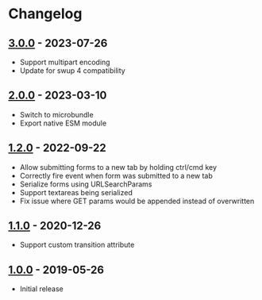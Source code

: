 # Changelog

<!-- ## [Unreleased] -->

## [3.0.0] - 2023-07-26

- Support multipart encoding
- Update for swup 4 compatibility

## [2.0.0] - 2023-03-10

- Switch to microbundle
- Export native ESM module

## [1.2.0] - 2022-09-22

- Allow submitting forms to a new tab by holding ctrl/cmd key
- Correctly fire event when form was submitted to a new tab
- Serialize forms using URLSearchParams
- Support textareas being serialized
- Fix issue where GET params would be appended instead of overwritten

## [1.1.0] - 2020-12-26

- Support custom transition attribute

## [1.0.0] - 2019-05-26

- Initial release

[Unreleased]: https://github.com/swup/forms-plugin/compare/3.0.0...HEAD

[3.0.0]: https://github.com/swup/forms-plugin/releases/tag/3.0.0
[2.0.0]: https://github.com/swup/forms-plugin/releases/tag/2.0.0
[1.2.0]: https://github.com/swup/forms-plugin/releases/tag/1.2.0
[1.1.0]: https://github.com/swup/forms-plugin/releases/tag/1.1.0
[1.0.0]: https://github.com/swup/forms-plugin/releases/tag/1.0.0
